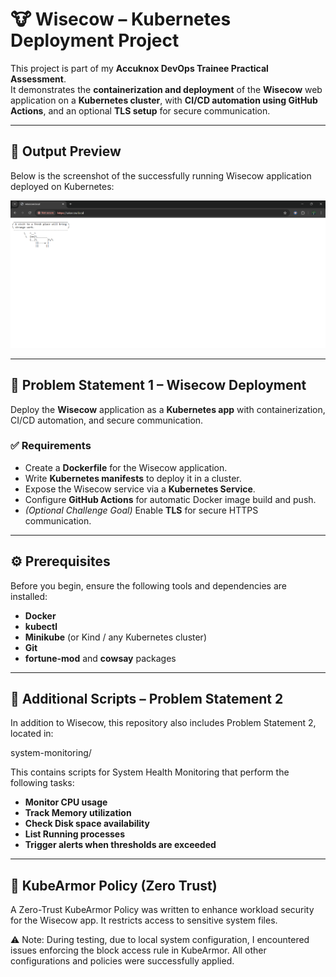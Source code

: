 # 🐮 Wisecow – Kubernetes Deployment Project  

This project is part of my **Accuknox DevOps Trainee Practical Assessment**.  
It demonstrates the **containerization and deployment** of the **Wisecow** web application on a **Kubernetes cluster**, with **CI/CD automation using GitHub Actions**, and an optional **TLS setup** for secure communication.  

---

## 📸 Output Preview  

Below is the screenshot of the successfully running Wisecow application deployed on Kubernetes:  

![wisecow-output](./output/output-1.png)  

---

## 🧩 Problem Statement 1 – Wisecow Deployment  

Deploy the **Wisecow** application as a **Kubernetes app** with containerization, CI/CD automation, and secure communication.  

### ✅ Requirements  
- Create a **Dockerfile** for the Wisecow application.  
- Write **Kubernetes manifests** to deploy it in a cluster.  
- Expose the Wisecow service via a **Kubernetes Service**.  
- Configure **GitHub Actions** for automatic Docker image build and push.  
- *(Optional Challenge Goal)* Enable **TLS** for secure HTTPS communication.  

---

## ⚙️ Prerequisites  

Before you begin, ensure the following tools and dependencies are installed:  

- **Docker**  
- **kubectl**  
- **Minikube** (or Kind / any Kubernetes cluster)  
- **Git**  
- **fortune-mod** and **cowsay** packages  
---
## 🧠 Additional Scripts – Problem Statement 2

In addition to Wisecow, this repository also includes Problem Statement 2, located in:

system-monitoring/


This contains scripts for System Health Monitoring that perform the following tasks:

- **Monitor CPU usage**
- **Track Memory utilization**
- **Check Disk space availability**
- **List Running processes**
- **Trigger alerts when thresholds are exceeded**

---
## 🧰 KubeArmor Policy (Zero Trust)

A Zero-Trust KubeArmor Policy was written to enhance workload security for the Wisecow app.
It restricts access to sensitive system files.

⚠️ Note:
During testing, due to local system configuration, I encountered issues enforcing the block access rule in KubeArmor.
All other configurations and policies were successfully applied.